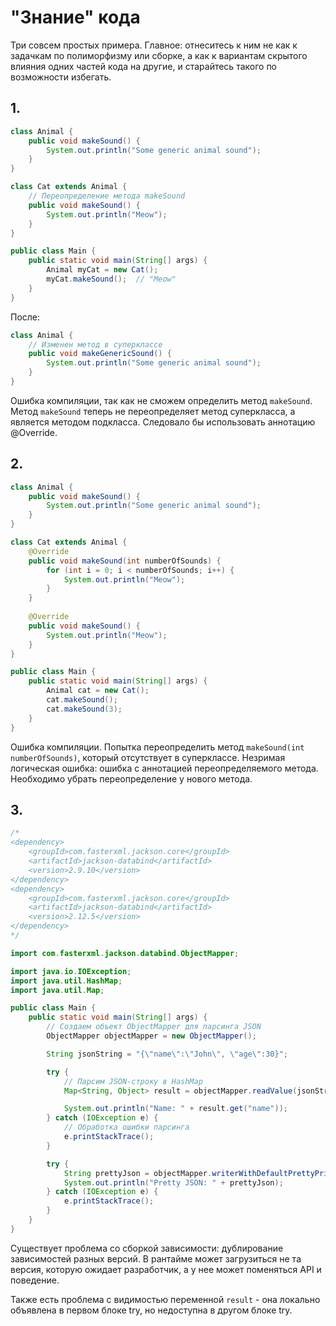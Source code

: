 # "Знание" кода

Три совсем простых примера. Главное: отнеситесь к ним не как к задачкам по полиморфизму или сборке, а как к вариантам скрытого влияния одних частей кода на другие, и старайтесь такого по возможности избегать.

## 1.

~~~java
class Animal {
    public void makeSound() {
        System.out.println("Some generic animal sound");
    }
}

class Cat extends Animal {
    // Переопределение метода makeSound
    public void makeSound() {
        System.out.println("Meow");
    }
}

public class Main {
    public static void main(String[] args) {
        Animal myCat = new Cat();
        myCat.makeSound();  // "Meow"
    }
}
~~~

После:

~~~java
class Animal {
    // Изменен метод в суперклассе
    public void makeGenericSound() {
        System.out.println("Some generic animal sound");
    }
}
~~~

Ошибка компиляции, так как не сможем определить метод `makeSound`. Метод `makeSound` теперь не переопределяет метод суперкласса, а является методом подкласса. Следовало бы использовать аннотацию @Override.

## 2.

~~~java
class Animal {
    public void makeSound() {
        System.out.println("Some generic animal sound");
    }
}

class Cat extends Animal {
    @Override
    public void makeSound(int numberOfSounds) {
        for (int i = 0; i < numberOfSounds; i++) {
            System.out.println("Meow");
        }
    }
    
    @Override
    public void makeSound() {
        System.out.println("Meow");
    }
}

public class Main {
    public static void main(String[] args) {
        Animal cat = new Cat();
        cat.makeSound();
        cat.makeSound(3);
    }
}
~~~

Ошибка компиляции. Попытка переопределить метод `makeSound(int numberOfSounds)`, который отсутствует в суперклассе. Незримая логическая ошибка: ошибка с аннотацией переопределяемого метода. Необходимо убрать переопределение у нового метода. 

## 3.

~~~java
/*
<dependency>
    <groupId>com.fasterxml.jackson.core</groupId>
    <artifactId>jackson-databind</artifactId>
    <version>2.9.10</version>
</dependency>
<dependency>
    <groupId>com.fasterxml.jackson.core</groupId>
    <artifactId>jackson-databind</artifactId>
    <version>2.12.5</version>
</dependency>
*/

import com.fasterxml.jackson.databind.ObjectMapper;

import java.io.IOException;
import java.util.HashMap;
import java.util.Map;

public class Main {
    public static void main(String[] args) {
        // Создаем объект ObjectMapper для парсинга JSON
        ObjectMapper objectMapper = new ObjectMapper();

        String jsonString = "{\"name\":\"John\", \"age\":30}";

        try {
            // Парсим JSON-строку в HashMap
            Map<String, Object> result = objectMapper.readValue(jsonString, HashMap.class);

            System.out.println("Name: " + result.get("name"));
        } catch (IOException e) {
            // Обработка ошибки парсинга
            e.printStackTrace();
        }

        try {
            String prettyJson = objectMapper.writerWithDefaultPrettyPrinter().writeValueAsString(result);
            System.out.println("Pretty JSON: " + prettyJson);
        } catch (IOException e) {
            e.printStackTrace();
        }
    }
}
~~~

Существует проблема со сборкой зависимости: дублирование зависимостей разных версий. В рантайме может загрузиться не та версия, которую ожидает разработчик, а у нее может поменяться API и поведение.

Также есть проблема с видимостью переменной `result` - она локально объявлена в первом блоке try, но недоступна в другом блоке try.